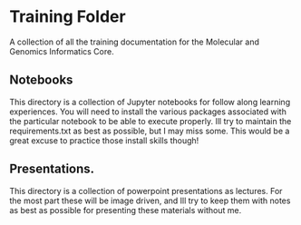 # Training Folder
A collection of all the training documentation for the Molecular and Genomics Informatics Core. 

## Notebooks
This directory is a collection of Jupyter notebooks for follow along learning experiences. 
You will need to install the various packages associated with the particular notebook to be able to execute properly. Ill try to maintain the requirements.txt as best as possible, but I may miss some. This would be a great excuse to practice those install skills though!

## Presentations. 
This directory is a collection of powerpoint presentations as lectures. For the most part these will be image driven, and Ill try to keep them with notes as best as possible for presenting these materials without me. 
